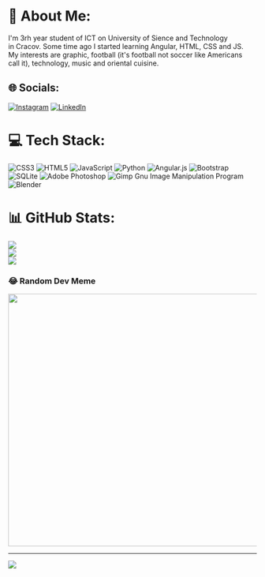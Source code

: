 # 💫 About Me:
I'm 3rh year student of ICT on University of Sience and Technology<br>in Cracov. Some time ago I started learning Angular, HTML, CSS and JS. <br>My interests are graphic, football (it's football not soccer like Americans<br>call it), technology, music and  oriental cuisine.


## 🌐 Socials:
[![Instagram](https://img.shields.io/badge/Instagram-%23E4405F.svg?logo=Instagram&logoColor=white)](https://instagram.com/homyku) [![LinkedIn](https://img.shields.io/badge/LinkedIn-%230077B5.svg?logo=linkedin&logoColor=white)](https://linkedin.com/in/damian-majerski-a53b97258) 

# 💻 Tech Stack:
![CSS3](https://img.shields.io/badge/css3-%231572B6.svg?style=for-the-badge&logo=css3&logoColor=white) ![HTML5](https://img.shields.io/badge/html5-%23E34F26.svg?style=for-the-badge&logo=html5&logoColor=white) ![JavaScript](https://img.shields.io/badge/javascript-%23323330.svg?style=for-the-badge&logo=javascript&logoColor=%23F7DF1E) ![Python](https://img.shields.io/badge/python-3670A0?style=for-the-badge&logo=python&logoColor=ffdd54) ![Angular.js](https://img.shields.io/badge/angular.js-%23E23237.svg?style=for-the-badge&logo=angularjs&logoColor=white) ![Bootstrap](https://img.shields.io/badge/bootstrap-%23563D7C.svg?style=for-the-badge&logo=bootstrap&logoColor=white) ![SQLite](https://img.shields.io/badge/sqlite-%2307405e.svg?style=for-the-badge&logo=sqlite&logoColor=white) ![Adobe Photoshop](https://img.shields.io/badge/adobephotoshop-%2331A8FF.svg?style=for-the-badge&logo=adobephotoshop&logoColor=white) ![Gimp Gnu Image Manipulation Program](https://img.shields.io/badge/Gimp-657D8B?style=for-the-badge&logo=gimp&logoColor=FFFFFF) ![Blender](https://img.shields.io/badge/blender-%23F5792A.svg?style=for-the-badge&logo=blender&logoColor=white)
# 📊 GitHub Stats:
![](https://github-readme-stats.vercel.app/api?username=Homyku&theme=dark&hide_border=false&include_all_commits=false&count_private=false)<br/>
![](https://github-readme-streak-stats.herokuapp.com/?user=Homyku&theme=dark&hide_border=false)<br/>
![](https://github-readme-stats.vercel.app/api/top-langs/?username=Homyku&theme=dark&hide_border=false&include_all_commits=false&count_private=false&layout=compact)

### 😂 Random Dev Meme
<img src="https://random-memer.herokuapp.com/" width="512px"/>

---
[![](https://visitcount.itsvg.in/api?id=Homyku&icon=0&color=0)](https://visitcount.itsvg.in)

<!-- Proudly created with GPRM ( https://gprm.itsvg.in ) -->
